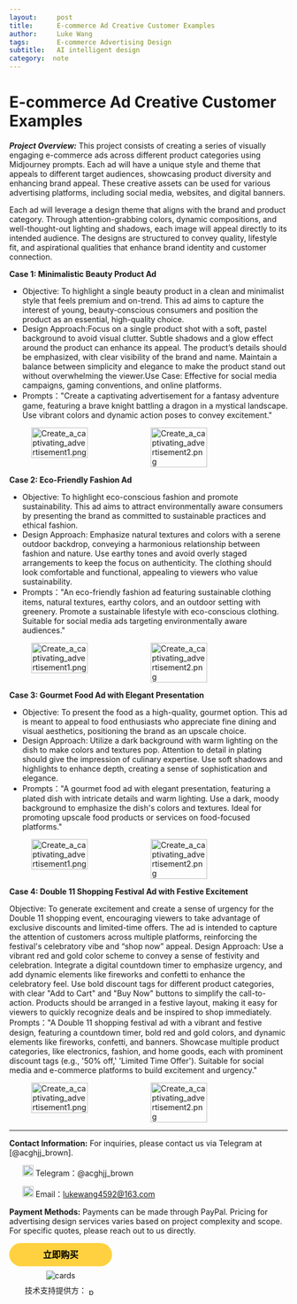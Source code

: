 ```yaml
---
layout:     post
title:      E-commerce Ad Creative Customer Examples
author:     Luke Wang
tags: 		E-commerce Advertising Design
subtitle:   AI intelligent design
category:  note
---
```




# E-commerce Ad Creative Customer Examples
***Project Overview:***
This project consists of creating a series of visually engaging e-commerce ads across different product categories using Midjourney prompts. Each ad will have a unique style and theme that appeals to different target audiences, showcasing product diversity and enhancing brand appeal. These creative assets can be used for various advertising platforms, including social media, websites, and digital banners.

Each ad will leverage a design theme that aligns with the brand and product category. Through attention-grabbing colors, dynamic compositions, and well-thought-out lighting and shadows, each image will appeal directly to its intended audience. The designs are structured to convey quality, lifestyle fit, and aspirational qualities that enhance brand identity and customer connection.


**Case 1: Minimalistic Beauty Product Ad**

* Objective: To highlight a single beauty product in a clean and minimalist style that feels premium and on-trend. This ad aims to capture the interest of young, beauty-conscious consumers and position the product as an essential, high-quality choice.
* Design Approach:Focus on a single product shot with a soft, pastel background to avoid visual clutter. Subtle shadows and a glow effect around the product can enhance its appeal. The product’s details should be emphasized, with clear visibility of the brand and name. Maintain a balance between simplicity and elegance to make the product stand out without overwhelming the viewer.Use Case: Effective for social media campaigns, gaming conventions, and online platforms.
* Prompts："Create a captivating advertisement for a fantasy adventure game, featuring a brave knight battling a dragon in a mystical landscape. Use vibrant colors and dynamic action poses to convey excitement."
<figure style="display: flex; justify-content: space-between;">
  <img src="https://s2.loli.net/2024/11/09/zWoHBMswbDJlLc3.png" alt="Create_a_captivating_advertisement1.png" style="width: 49%;"/>
  <img src="https://s2.loli.net/2024/11/09/RW6NfAHGElKVUPv.png" alt="Create_a_captivating_advertisement2.png" style="width: 49%;"/>
</figure>



**Case 2: Eco-Friendly Fashion Ad**

* Objective: To highlight eco-conscious fashion and promote sustainability. This ad aims to attract environmentally aware consumers by presenting the brand as committed to sustainable practices and ethical fashion.
* Design Approach: Emphasize natural textures and colors with a serene outdoor backdrop, conveying a harmonious relationship between fashion and nature. Use earthy tones and avoid overly staged arrangements to keep the focus on authenticity. The clothing should look comfortable and functional, appealing to viewers who value sustainability.
* Prompts："An eco-friendly fashion ad featuring sustainable clothing items, natural textures, earthy colors, and an outdoor setting with greenery. Promote a sustainable lifestyle with eco-conscious clothing. Suitable for social media ads targeting environmentally aware audiences."
<figure style="display: flex; justify-content: space-between;">
  <img src="https://s2.loli.net/2024/11/09/CV5cDO3FRNus4p8.png" alt="Create_a_captivating_advertisement1.png" style="width: 49%;"/>
  <img src="https://s2.loli.net/2024/11/09/Nj5PsyOAU6m9KbL.png" alt="Create_a_captivating_advertisement2.png" style="width: 49%;"/>
</figure>


**Case 3: Gourmet Food Ad with Elegant Presentation**

* Objective: To present the food as a high-quality, gourmet option. This ad is meant to appeal to food enthusiasts who appreciate fine dining and visual aesthetics, positioning the brand as an upscale choice.
* Design Approach: Utilize a dark background with warm lighting on the dish to make colors and textures pop. Attention to detail in plating should give the impression of culinary expertise. Use soft shadows and highlights to enhance depth, creating a sense of sophistication and elegance.
* Prompts："A gourmet food ad with elegant presentation, featuring a plated dish with intricate details and warm lighting. Use a dark, moody background to emphasize the dish's colors and textures. Ideal for promoting upscale food products or services on food-focused platforms."
<figure style="display: flex; justify-content: space-between;">
  <img src="https://s2.loli.net/2024/11/09/6FtI7XPCThviNJ1.png" alt="Create_a_captivating_advertisement1.png" style="width: 49%;"/>
  <img src="https://s2.loli.net/2024/11/09/RjeXAyE6CntKPFx.png" alt="Create_a_captivating_advertisement2.png" style="width: 49%;"/>
</figure>


**Case 4: Double 11 Shopping Festival Ad with Festive Excitement**

Objective: To generate excitement and create a sense of urgency for the Double 11 shopping event, encouraging viewers to take advantage of exclusive discounts and limited-time offers. The ad is intended to capture the attention of customers across multiple platforms, reinforcing the festival's celebratory vibe and “shop now” appeal.
Design Approach: Use a vibrant red and gold color scheme to convey a sense of festivity and celebration. Integrate a digital countdown timer to emphasize urgency, and add dynamic elements like fireworks and confetti to enhance the celebratory feel. Use bold discount tags for different product categories, with clear "Add to Cart" and "Buy Now" buttons to simplify the call-to-action. Products should be arranged in a festive layout, making it easy for viewers to quickly recognize deals and be inspired to shop immediately.
Prompts："A Double 11 shopping festival ad with a vibrant and festive design, featuring a countdown timer, bold red and gold colors, and dynamic elements like fireworks, confetti, and banners. Showcase multiple product categories, like electronics, fashion, and home goods, each with prominent discount tags (e.g., '50% off,' 'Limited Time Offer'). Suitable for social media and e-commerce platforms to build excitement and urgency."
<figure style="display: flex; justify-content: space-between;">
  <img src="https://s2.loli.net/2024/11/09/7oBQYwHkh5TXezt.png" alt="Create_a_captivating_advertisement1.png" style="width: 49%;"/>
  <img src="https://s2.loli.net/2024/11/09/lAXapOdP2whmzuv.png" alt="Create_a_captivating_advertisement2.png" style="width: 49%;"/>
</figure>



***
**Contact Information:** For inquiries, please contact us via Telegram at [@acghjj_brown].
<ul>
<img src="https://s2.loli.net/2024/11/07/UWNgJOD1CcwZ2pi.png" alt="Telegram Icon" style="width:20px; height:auto;" /> Telegram：@acghjj_brown

<img src="https://s2.loli.net/2024/11/07/nl1IbWQpZevHiBz.png" alt="Email Icon" style="width:20px; height:auto;" /> Email：lukewang4592@163.com
</ul>

**Payment Methods:**
Payments can be made through PayPal. Pricing for advertising design services varies based on project complexity and scope. For specific quotes, please reach out to us directly.

<style>.pp-BBRM7J8KNMR9A{text-align:center;border:none;border-radius:1.5rem;min-width:11.625rem;padding:0 2rem;height:2.625rem;font-weight:bold;background-color:#FFD140;color:#000000;font-family:"Helvetica Neue",Arial,sans-serif;font-size:1rem;line-height:1.25rem;cursor:pointer;}</style>
<form action="https://www.paypal.com/ncp/payment/BBRM7J8KNMR9A" method="post" target="_top" style="display:inline-grid;justify-items:center;align-content:start;gap:0.5rem;">
  <input class="pp-BBRM7J8KNMR9A" type="submit" value="立即购买" />
  <img src=https://www.paypalobjects.com/images/Debit_Credit_APM.svg alt="cards" />
  <section> 技术支持提供方： <img src="https://www.paypalobjects.com/paypal-ui/logos/svg/paypal-wordmark-color.svg" alt="paypal" style="height:0.875rem;vertical-align:middle;"/></section>
</form>